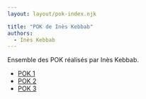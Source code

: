 ```yaml
---
layout: layout/pok-index.njk

title: "POK de Inès Kebbab"
authors:
  - Inès Kebbab
---
```


Ensemble des POK réalisés par Inès Kebbab.

- [POK 1](./temps-1)
- [POK 2](./temps-2)
- [POK 3](./temps-3)
